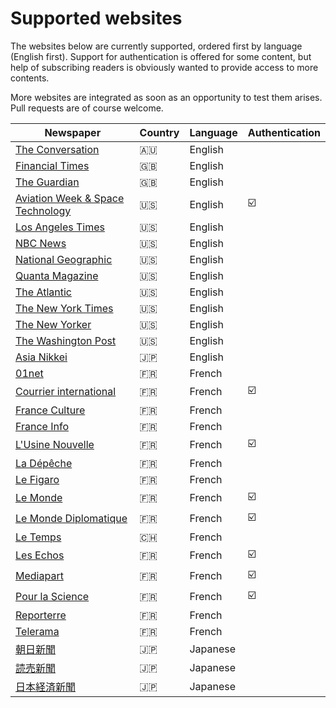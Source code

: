 # Supported websites

The websites below are currently supported, ordered first by language (English first). Support for authentication is offered for some content, but help of subscribing readers is obviously wanted to provide access to more contents.

More websites are integrated as soon as an opportunity to test them arises. Pull requests are of course welcome.

| Newspaper                                                        | Country | Language | Authentication |
| ---------------------------------------------------------------- | ------- | -------- | -------------- |
| [The Conversation](https://theconversation.com/)                 | 🇦🇺      | English  |                |
| [Financial Times](https://www.ft.com/)                           | 🇬🇧      | English  |                |
| [The Guardian](https://www.theguardian.com/)                     | 🇬🇧      | English  |                |
| [Aviation Week & Space Technology](https://aviationweek.com/)    | 🇺🇸      | English  | ☑️             |
| [Los Angeles Times](https://www.latimes.com/)                    | 🇺🇸      | English  |                |
| [NBC News](https://www.nbcnews.com/)                             | 🇺🇸      | English  |                |
| [National Geographic](https://www.nationalgeographic.com/)       | 🇺🇸      | English  |                |
| [Quanta Magazine](https://www.quantamagazine.com/)               | 🇺🇸      | English  |                |
| [The Atlantic](https://www.theatlantic.com/)                     | 🇺🇸      | English  |                |
| [The New York Times](https://www.nytimes.com/)                   | 🇺🇸      | English  |                |
| [The New Yorker](https://www.newyorker.com/)                     | 🇺🇸      | English  |                |
| [The Washington Post](https://www.washingtonpost.com/)           | 🇺🇸      | English  |                |
| [Asia Nikkei](https://asia.nikkei.com/)                          | 🇯🇵      | English  |                |
| [01net](https://www.01net.com/)                                  | 🇫🇷      | French   |                |
| [Courrier international](https://www.courrierinternational.com/) | 🇫🇷      | French   | ☑️             |
| [France Culture](https://www.franceculture.fr/)                  | 🇫🇷      | French   |                |
| [France Info](https://www.francetvinfo.fr/)                      | 🇫🇷      | French   |                |
| [L'Usine Nouvelle](https://www.usinenouvelle.com/)               | 🇫🇷      | French   | ☑️             |
| [La Dépêche](https://www.ladepeche.fr/)                          | 🇫🇷      | French   |                |
| [Le Figaro](https://www.lefigaro.fr/)                            | 🇫🇷      | French   |                |
| [Le Monde](https://www.lemonde.fr/)                              | 🇫🇷      | French   | ☑️             |
| [Le Monde Diplomatique](https://www.monde-diplomatique.fr/)      | 🇫🇷      | French   | ☑️             |
| [Le Temps](https://www.letemps.ch/)                              | 🇨🇭      | French   |                |
| [Les Echos](https://www.lesechos.fr/)                            | 🇫🇷      | French   | ☑️             |
| [Mediapart](https://www.mediapart.fr/)                           | 🇫🇷      | French   | ☑️             |
| [Pour la Science](https://www.pourlascience.fr/)                 | 🇫🇷      | French   | ☑️             |
| [Reporterre](https://reporterre.net/)                            | 🇫🇷      | French   |                |
| [Telerama](https://www.telerama.fr/)                             | 🇫🇷      | French   |                |
| [朝日新聞](https://www.asahi.com/)                               | 🇯🇵      | Japanese |                |
| [読売新聞](https://www.yomiuri.co.jp/)                           | 🇯🇵      | Japanese |                |
| [日本経済新聞](https://www.nikkei.com/)                          | 🇯🇵      | Japanese |                |
